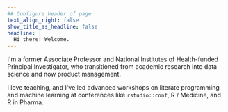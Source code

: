 ```yaml
---
## Configure header of page
text_align_right: false
show_title_as_headline: false
headline: |
  Hi there! Welcome.
---
```


<!-- this is a subheadline -->
I'm a former Associate Professor and National Institutes of Health-funded Principal Investigator, who transitioned from academic research into data science and now product management. 

I love teaching, and I've led advanced workshops on literate programming and machine learning at conferences like `rstudio::conf`, R / Medicine, and R in Pharma. 
